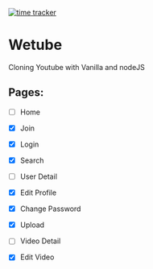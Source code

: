 [![time tracker](https://wakatime.com/badge/github/Rhange/Wetube.svg)](https://wakatime.com/badge/github/Rhange/Wetube)

# Wetube

 Cloning Youtube with Vanilla and nodeJS

## Pages:

- [ ] Home
- [x] Join
- [x] Login
- [x] Search
- [ ] User Detail
- [x] Edit Profile
- [x] Change Password
- [x] Upload
- [ ] Video Detail
- [x] Edit Video

